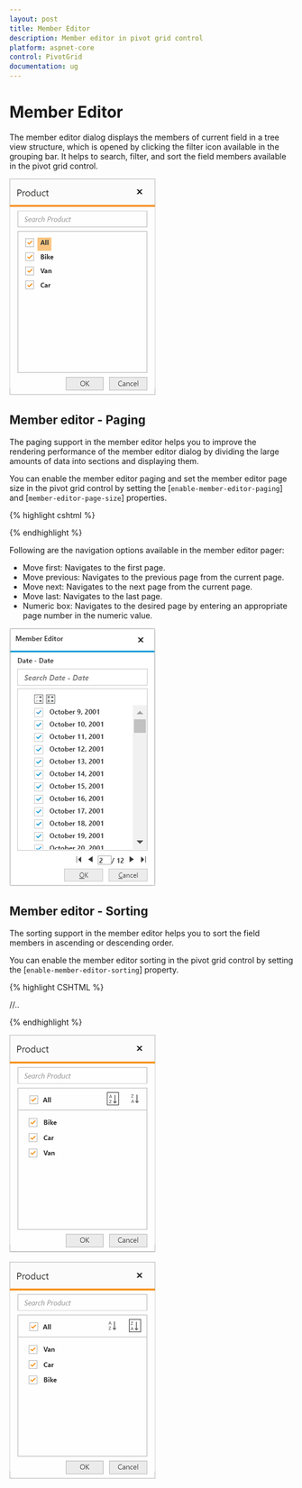 ```yaml
---
layout: post
title: Member Editor
description: Member editor in pivot grid control
platform: aspnet-core
control: PivotGrid
documentation: ug
---
```


# Member Editor

The member editor dialog displays the members of current field in a tree view structure, which is opened by clicking the filter icon available in the grouping bar. It helps to search, filter, and sort the field members available in the pivot grid control.

![Member editor in pivot grid control](Member_Editor_images/member_editor.png)

## Member editor - Paging

The paging support in the member editor helps you to improve the rendering performance of the member editor dialog by dividing the large amounts of data into sections and displaying them.

You can enable the member editor paging and set the member editor page size in the pivot grid control by setting the [`enable-member-editor-paging`] and [`member-editor-page-size`] properties.


{% highlight cshtml %}

<ej-pivot-grid id="PivotGrid1" load="onload" enable-member-editor-paging="true" member-editor-page-size=100>
    <e-data-source>
        <e-pivot-rows>
            <e-row-field field-name="Country" field-caption="Country"></e-row-field>
            <e-row-field field-name="State" field-caption="State"></e-row-field>
        </e-pivot-rows>
        <e-pivot-columns>
            <e-column-field field-name="Product" field-caption="Product"></e-column-field>
        </e-pivot-columns>
        <e-pivot-values>
            <e-value-field field-name="Amount" field-caption="Amount"></e-value-field>
            <e-value-field field-name="Quantity" field-caption="Quantity"></e-value-field>
        </e-pivot-values>
        <e-pivot-filters>
            <e-filter-field field-name="Date" field-caption="Date"></e-filter-field>
        </e-pivot-filters>
    </e-data-source>
</ej-pivot-grid>

{% endhighlight %}

Following are the navigation options available in the member editor pager:
* Move first: Navigates to the first page.
* Move previous: Navigates to the previous page from the current page.
* Move next: Navigates to the next page from the current page.
* Move last: Navigates to the last page.
* Numeric box: Navigates to the desired page by entering an appropriate page number in the numeric value.


![Paging in member editor](Member_Editor_images/member_editor_paging.png)

## Member editor - Sorting

The sorting support in the member editor helps you to sort the field members in ascending or descending order.

You can enable the member editor sorting in the pivot grid control by setting the [`enable-member-editor-sorting`] property.

{% highlight CSHTML %}

<ej-pivot-grid id="PivotGrid1" enable-member-editor-sorting="true">
   //..
</ej-pivot-grid>

{% endhighlight %}

![Field members sorted in ascending order](Member_Editor_images/member_editor_sorting_ascending.png)

![Field members sorted in descending order](Member_Editor_images/member_editor_sorting_descending.png)